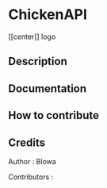 # ChickenAPI

[[center]] logo


## Description

## Documentation


## How to contribute


## Credits

Author :
Blowa

Contributors :
